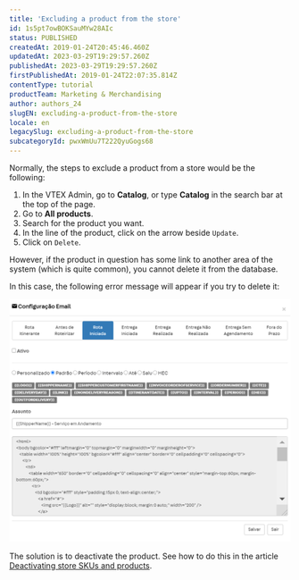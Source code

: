 ```yaml
---
title: 'Excluding a product from the store'
id: 1s5pt7owBOKSauMYw28AIc
status: PUBLISHED
createdAt: 2019-01-24T20:45:46.460Z
updatedAt: 2023-03-29T19:29:57.260Z
publishedAt: 2023-03-29T19:29:57.260Z
firstPublishedAt: 2019-01-24T22:07:35.814Z
contentType: tutorial
productTeam: Marketing & Merchandising
author: authors_24
slugEN: excluding-a-product-from-the-store
locale: en
legacySlug: excluding-a-product-from-the-store
subcategoryId: pwxWmUu7T222QyuGogs68
---
```


Normally, the steps to exclude a product from a store would be the following:

1. In the VTEX Admin, go to __Catalog__, or type __Catalog__ in the search bar at the top of the page.
2. Go to __All products__.
3. Search for the product you want.
4. In the line of the product, click on the arrow beside `Update`.
5. Click on `Delete`.

However, if the product in question has some link to another area of the system (which is quite common), you cannot delete it from the database.

In this case, the following error message will appear if you try to delete it:

![errorDelete](https://raw.githubusercontent.com/vtexdocs/help-center-content/refs/heads/main/_1.png)

The solution is to deactivate the product. See how to do this in the article [Deactivating store SKUs and products](/en/tutorial/deactivating-store-skus-and-products).
